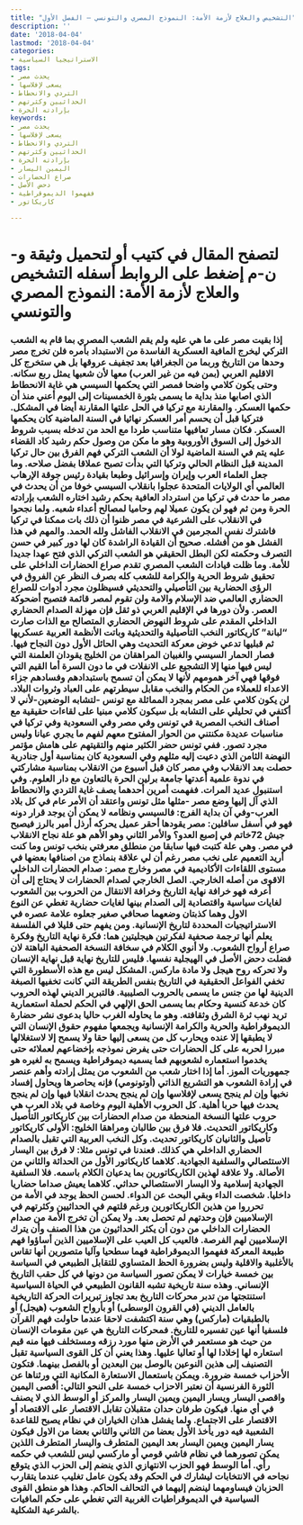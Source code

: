 ```yaml
---
title: "التشخيص والعلاج لأزمة الأمة: النموذج المصري والتونسي – الفصل الأول"
description: ''
date: '2018-04-04'
lastmod: '2018-04-04'
categories:
- الاستراتيجيا السياسية
tags:
- يحدث مصر
- يسعى لإفلاسها
- التردي والانحطاط
- الحداثيين وكثرتهم
- بإرادته الحرة
keywords:
- يحدث مصر
- يسعى لإفلاسها
- التردي والانحطاط
- الحداثيين وكثرتهم
- بإرادته الحرة
- اليمين اليسار
- صراع الحضارات
- دحض الأصل
- ففهموا الديموقراطية
- كاريكاتور

---
```

# **لتصفح المقال في كتيب أو لتحميل وثيقة و-ن-م إضغط على الروابط أسفله** **التشخيص والعلاج لأزمة الأمة: النموذج المصري والتونسي**

### إذا بقيت مصر على ما هي عليه ولم يقم الشعب المصري بما قام به الشعب التركي ليخرج المافية العسكرية الفاسدة من الاستبداد بأمره فلن تخرج مصر وحدها من التاريخ وربما من الجغرافيا بعد تجفيف عروقها بل هي ستخرج كل الاقليم العربي (بمن فيه من غير العرب) معها لأن شعبها يمثل ربع سكانه. وحتى يكون كلامي واضحا فمصر التي يحكمها السيسي هي غاية الانحطاط الذي اصابها منذ بداية ما يسمى بثورة الخمسينات إلى اليوم أعني منذ أن حكمها العسكر. والمقارنة مع تركيا في الحل علتها المقارنة أيضا في المشكل. فتركيا قبل أن يحسم أمر العسكر نهائيا في السنة الماضية كان يحكمها العسكر. فكان مسار تعافيها متناسب طردا مع الحد من تدخله بسبب شروط الدخول إلى السوق الأوروبية وهو ما مكن من وصول حكم رشيد كاد القضاء عليه يتم في السنة الماضية لولا أن الشعب التركي فهم الفرق بين حال تركيا المدينة قبل النظام الحالي وتركيا التي بدأت تصبح عملاقا بفضل صلاحه. وما جعل العلماء العرب وإيران وإسرائيل وطبعا بقيادة رئيس جوقة الإرهاب العالمي أي الولايات المتحدة عجلوا بانقلاب السيسي خوفا من أن يحدث في مصر ما حدث في تركيا من استرداد العافية بحكم رشيد اختاره الشعب بإرادته الحرة ومن ثم فهو لن يكون عميلا لهم وحاميا لمصالح أعداء شعبه. ولما نجحوا في الانقلاب على الشرعية في مصر ظنوا أن ذلك بات ممكنا في تركيا فاشترك نفس المجرمين في الانقلاب الفاشل ولله الحمد. والمهم في هذا الفشل هو من أفشله. صحيح أن القيادة الراشدة كان لها دور كبير في حسن التصرف وحكمته لكن البطل الحقيقي هو الشعب التركي الذي فتح عهدا جديدا للأمة. وما ظلت قيادات الشعب المصري تقدم صراع الحضارات الداخلي على تحقيق شروط الحرية والكرامة للشعب كله بصرف النظر عن الفروق في الرؤى الحضارية بين التأصيلي والتحديثي فسيظلون مجرد أدوات للصراع الحضاري العالمي ضد الإسلام والامة ولن تقوم لمصر قائمة فتصبح أضحوكة العصر. ولأن دورها في الإقليم العربي ذو ثقل فإن مهزلة الصدام الحضاري الداخلي المقدم على شروط النهوض الحضاري المتصالح مع الذات صارت “لبانة” كاريكاتور النخب التأصيلية والتحديثية وباتت الأنظمة العربية عسكريها ثم قبليها تدعي خوض معركة التحديث وهي الحائل الأول دون النجاح فيها. فصار الحمار السيسي والغبيان المراهقان من الخليج يقودان العلمنة التي ليس فيها منها إلا التشجيع على الانفلات في ما دون السرة أما القيم التي فوقها فهي آخر همومهم لأنها لا يمكن أن تسمح باستبدادهم وفسادهم جزاء الاعداء للعملاء من الحكام والنخب مقابل سيطرتهم على العباد وثروات البلاد. لن يكون كلامي على مصر بمجرد المماثلة مع تونس -لتشابه الوضعين-لأني لا أكتفي في تحليلي على التشابه بل سيكون كلامي مبنيا على لقاءات حقيقية مع أصناف النخب المصرية في تونس وفي مصر وفي السعودية وفي تركيا في مناسبات عديدة مكنتني من الحوار المفتوح معهم لفهم ما يجري عيانا وليس مجرد تصور. ففي تونس حضر الكثير منهم والتقيتهم على هامش مؤتمر النهضة الثامن الذي دعيت إليه مثلهم وفي السعودية كان بمناسبة أول جنادرية حصلت بعد الانقلاب وفي مصر كان قبل أسبوع من الانقلاب بمناسبة مشاركتي في ندوة علمية أعدتها جامعة برلين الحرة بالتعاون مع دار العلوم. وفي استنبول عديد المرات. ففهمت أمرين أحدهما يصف غاية التردي والانحطاط الذي آل إليها وضع مصر -مثلها مثل تونس واعتقد أن الأمر عام في كل بلاد العرب-وفي آن بداية الفرج: فالسيسي ونظامه لا يمكن أن يوجد قرار دونه فهو في أسفل سافلين: مصر يقودها أحقر عميل يحركه أرذل أمير بالرز فيصبح جيش 72خاتم في إصبع العدو؟ والأمر الثاني وهو الأهم هو علة نجاح الانقلاب في مصر. وهي علة كتبت فيها سابقا من منطلق معرفتي بنخب تونس وما كنت أريد التعميم على نخب مصر رغم أن لي علاقة بنماذج من اصنافها بعضها في مستوى اللقاءات الأكاديمية في مصر وخارج مصر: صدام الحضارات الداخلي الاقوى من أصله الخارجي. الصل الخارجي لصدام الحضارات لا يحتاج إلى أن أعرفه فهو خرافة نهاية التاريخ وخرافة الانتقال من الحروب بين الشعوب لغايات سياسية واقتصادية إلى الصدام بينها لغايات حضارية تغطي عن النوع الاول وهما كذبتان وضعهما صحافي صغير جعلوه علامة عصره في الاستراتيجيات المحددة لتاريخ الإنسانية. ومن يفهم حتى قليلا في الفلسفة يعلم أنها ترجمة صحفية لفكرتين هيجليتين هما: فكرة نهاية التاريخ وفكرة صراع أرواح الشعوب. ولا أنوي الكلام في سخافة النسخة الصحفية الباهتة لان فضلت دحض الأصل في الهيجلية نفسها. فليس للتاريخ نهاية قبل نهاية الإنسان ولا تحركه روح هيجل ولا مادة ماركس. المشكل ليس مع هذه الأسطورة التي تخفي الفواعل الحقيقية في التاريخ بنفس الطريقة التي كانت تخفيها الصبغة الدينية لها من جنس ما يسمى بالحروب الصليبية. فالتبرير الديني لهذه الحروب كان خدعة كنسية وحكام بما يسمى الحق الإلهي في الحكم لحملة استعمارية تريد نهب ثرة الشرق وثقافته. وهو ما يحاوله الغرب حاليا بدعوى نشر حضارة الديموقراطية والحرية والكرامة الإنسانية ويجمعها مفهوم حقوق الإنسان التي لا يطبقها إلا عنده ويحارب كل من يسعى إليها حقا ولا يسمح إلا لاستغلالها مبررا لحربه على كل الحضارات حتى يفرض نموذجه بإخضاعهم لعملائه حتى يخدموا استعماره لشعوبهم فما يسميه ديموقراطية ويسمح به لغيره هو جمهوريات الموز. أما إذا اختار شعب من الشعوب من يمثل إرادته وأهم عنصر في إرادة الشعوب هو التشريع الذاتي (أوتونومي) فإنه يحاصرها ويحاول إفساد نخبها وإن لم ينجح يسعى لإفلاسها وإن لم ينجح يحدث انقلابا فيها وإن لم ينجح يحدث فيها حربا أهلية. كل الحروب الأهلية اليوم وخاصة في بلاد العرب هي حروب علتها النسخة المنحطة من صدام الحضارات بين كاريكاتور التأصيل وكاريكاتور التحديث. فلا فرق بين طالبان ومراهقا الخليج: الأولى كاريكاتور تأصيل والثانيان كاريكاتور تحديث. وكل النخب العربية التي تقبل بالصدام الحضاري الداخلي هي كذلك. فعندنا في تونس مثلا: لا فرق بين اليسار الاستئصالي والسلفية الجهادية. كلاهما كاريكاتور الأول من الحداثة والثاني من الأصالة. ولا علاقة لهذين الكاريكاتورين بما يدعيان الكلام باسمه. فلا السلفية الجهادية إسلامية ولا اليسار الاستئصالي حداثي. كلاهما يعيش صداما حضاريا داخليا. شخصت الداء وبقي البحث عن الدواء. لحسن الحظ يوجد في الأمة من تحرروا من هذين الكاريكاتورين ورغم قلتهم في الحداثيين وكثرتهم في الإسلاميين فإن وحدتهم لم تحصل بعد. ولا يمكن أن تخرج الأمة من صدام الحضارات الداخلي من دون أن يكثر الحداثيون من هذا الصنف وأن يترك الإسلاميين لهم الفرصة. فالعيب كل العيب على الإسلاميين الذين أساؤوا فهم طبيعة المعركة ففهموا الديموقراطية فهما سطحيا وآليا متصورين أنها تقاس بالأغلبية والاقلية وليس بضرورة الحظ المتساوي للتقابل الطبيعي في السياسة بين خمسة خيارات لا يمكن تصور السياسة من دونها في كل حقب التاريخ الإنساني. وهذه سنة تاريخية تشبه القانون الطبيعي في الحياة السياسية استنتجتها من تدبر محركات التاريخ بعد تجاوز تبريرات الحركة التاريخية بالعامل الديني (في القرون الوسطى) أو بأرواح الشعوب (هيجل) أو بالطبقيات (ماركس) وهي سنة اكتشفت لاحقا عندما حاولت فهم القرآن فلسفيا أنها عين تفسيره للتاريخ. فمحركات التاريخ هي عين مقومات الإنسان من حيث هو مستعمر في الأرض منها مورد رزقه ومستخلف فيها منه قيم استعاره لها إخلادا لها أو تعاليا عليها. وهذا يعني أن كل القوى السياسية تقبل التصنيف إلى هذين النوعين بالوصل بين البعدين أو بالفصل بينهما. فتكون الأحزاب خمسة ضرورة. ويمكن باستعمال الاستعارة المكانية التي ورثناها عن الثورة الفرنسية أن نعتبر الاحزاب خمسة على النحو التالي: أقصى اليمين واقصى اليسار ويسار اليمين ويمين اليسار والمركز أو الوسط الذي لا يصنف في أي منها. فيكون طرفان حدان متقبلان تقابل الاقتصار على الاقتصاد أو الاقتصار على الاجتماع. ولما يفشل هذان الخياران في نظام يصبح للقاعدة الشعبية فيه دور يأخذ الأول بعضا من الثاني والثاني بعضا من الاول فيكون يسار اليمين ويمين اليسار بعد اليمين المتطرف واليسار المتطرف اللذين يمكن تصورهما في نظام فاشي قومي أو ماركسي ليس للشعب في حكمه رأي. أما الوسط فهو الحزب الانتهازي الذي ينضم إلى الحزب الذي يتوقع نجاحه في الانتخابات ليشارك في الحكم وقد يكون عامل تغليب عندما يتقارب الحزبان فيساومهما لينضم إليهما في التحالف الحاكم. وهذا هو منطق القوى السياسية في الديموقراطيات الغربية التي تغطي على حكم المافيات بالشرعية الشكلية.

###